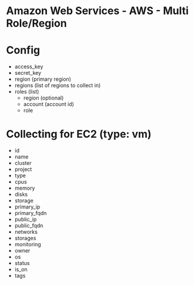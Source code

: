 # Amazon Web Services - AWS - Multi Role/Region

# Config

* access_key
* secret_key
* region (primary region)
* regions (list of regions to collect in)
* roles (list)
    * region (optional)
    * account (account id)
    * role

# Collecting for EC2 (type: vm)

* id
* name
* cluster
* project
* type
* cpus
* memory
* disks
* storage
* primary_ip
* primary_fqdn
* public_ip
* public_fqdn
* networks
* storages
* monitoring
* owner
* os
* status
* is_on
* tags
